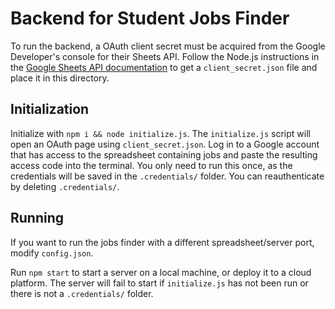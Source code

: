 # Backend for Student Jobs Finder

To run the backend, a OAuth client secret must be acquired from the Google Developer's console for their Sheets API. Follow the Node.js instructions in the [Google Sheets API documentation](https://developers.google.com/sheets/api/quickstart/nodejs) to get a `client_secret.json` file and place it in this directory.


## Initialization
Initialize with `npm i && node initialize.js`. The `initialize.js` script will open an OAuth page using `client_secret.json`. Log in to a Google account that has access to the spreadsheet containing jobs and paste the resulting access code into the terminal. You only need to run this once, as the credentials will be saved in the `.credentials/` folder. You can reauthenticate by deleting `.credentials/`.

## Running
If you want to run the jobs finder with a different spreadsheet/server port, modify `config.json`.

Run `npm start` to start a server on a local machine, or deploy it to a cloud platform. The server will fail to start if `initialize.js` has not been run or there is not a `.credentials/` folder.
